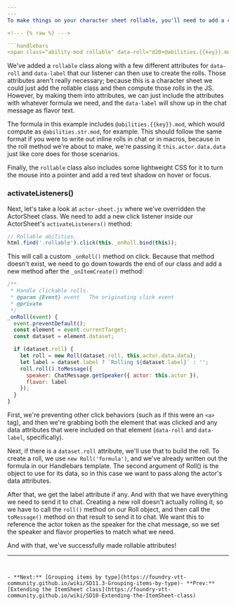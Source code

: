 ```yaml
---
---
To make things on your character sheet rollable, you'll need to add a class that you can listen for in your sheet's `activateListeners()` method. In the Boilerplate System, ability rolls have an example of this with a `rollable` class. Let's look at the ability modifier line from `actor-sheet.html`:

<!--- {% raw %} --->

```handlebars
<span class="ability-mod rollable" data-roll="d20+@abilities.{{key}}.mod" data-label="{{key}}">{{numberFormat ability.mod decimals=0 sign=true}}</span>
```

<!--- {% endraw %} --->

We've added a `rollable` class along with a few different attributes for `data-roll` and `data-label` that our listener can then use to create the rolls. Those attributes aren't really necessary; because this is a character sheet we could just add the rollable class and then compute those rolls in the JS. However, by making them into attributes, we can just include the attributes with whatever formula we need, and the `data-label` will show up in the chat message as flavor text.

The formula in this example includes `@abilities.{{key}}.mod`, which would compute as `@abilities.str.mod`, for example. This should follow the same format if you were to write out inline rolls in chat or in macros, because in the roll method we're about to make, we're passing it `this.actor.data.data` just like core does for those scenarios.

Finally, the `rollable` class also includes some lightweight CSS for it to turn the mouse into a pointer and add a red text shadow on hover or focus.

### activateListeners()

Next, let's take a look at `actor-sheet.js` where we've overridden the ActorSheet class. We need to add a new click listener inside our ActorSheet's `activateListeners()` method:

<!--- {% raw %} --->

```js
// Rollable abilities.
html.find('.rollable').click(this._onRoll.bind(this));
```

<!--- {% endraw %} --->

This will call a custom `_onRoll()` method on click. Because that method doesn't exist, we need to go down towards the end of our class and add a new method after the `_onItemCreate()` method:

<!--- {% raw %} --->

```js
/**
 * Handle clickable rolls.
 * @param {Event} event   The originating click event
 * @private
 */
_onRoll(event) {
  event.preventDefault();
  const element = event.currentTarget;
  const dataset = element.dataset;

  if (dataset.roll) {
    let roll = new Roll(dataset.roll, this.actor.data.data);
    let label = dataset.label ? `Rolling ${dataset.label}` : '';
    roll.roll().toMessage({
      speaker: ChatMessage.getSpeaker({ actor: this.actor }),
      flavor: label
    });
  }
}
```

<!--- {% endraw %} --->

First, we're preventing other click behaviors (such as if this were an `<a>` tag), and then we're grabbing both the element that was clicked and any data attributes that were included on that element (`data-roll` and `data-label`, specifically).

Next, if there is a `dataset.roll` attribute, we'll use that to build the roll. To create a roll, we use `new Roll('formula')`, and we've already written out the formula in our Handlebars template. The second argument of Roll() is the object to use for its data, so in this case we want to pass along the actor's data attributes.

After that, we get the label attribute if any. And with that we have everything we need to send it to chat. Creating a new roll doesn't actually rolling it, so we have to call the `roll()` method on our Roll object, and then call the `toMessage()` method on that result to send it to chat. We want this to reference the actor token as the speaker for the chat message, so we set the speaker and flavor properties to match what we need.

And with that, we've successfully made rollable attributes!

---
```


- **Next:** [Grouping items by type](https://foundry-vtt-community.github.io/wiki/SD11.3-Grouping-items-by-type)- **Prev:** [Extending the ItemSheet class](https://foundry-vtt-community.github.io/wiki/SD10-Extending-the-ItemSheet-class)
